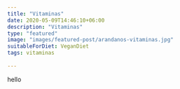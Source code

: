 ```yaml
---
title: "Vitaminas"
date: 2020-05-09T14:46:10+06:00
description: "Vitaminas"
type: "featured"
image: "images/featured-post/arandanos-vitaminas.jpg"
suitableForDiet: VeganDiet
tags: vitaminas
  
---
```

hello
